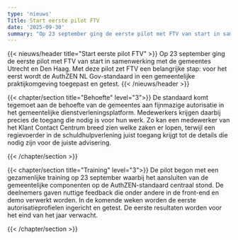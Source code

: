 ```yaml
---
type: 'nieuws'
Title: Start eerste pilot FTV
date: '2025-09-30'
summary: "Op 23 september ging de eerste pilot met FTV van start in samenwerking met de gemeentes Utrecht en Den Haag."
---
```


{{< nieuws/header title="Start eerste pilot FTV" >}}
Op 23 september ging de eerste pilot met FTV van start in samenwerking met de gemeentes Utrecht en Den Haag.
Met deze pilot zet FTV een belangrijke stap: voor het eerst wordt de AuthZEN NL Gov-standaard in een gemeentelijke praktijkomgeving toegepast en getest. 
{{< /nieuws/header >}}

{{< chapter/section title="Behoefte" level="3">}}
De standaard komt tegemoet aan de behoefte van de gemeentes aan fijnmazige autorisatie in het gemeentelijke dienstverleningsplatform. Medewerkers krijgen daarbij precies de toegang die nodig is voor hun werk.
Zo kan een medewerker van het Klant Contact Centrum breed zien welke zaken er lopen, terwijl een regievoerder in de schuldhulpverlening juist toegang krijgt tot de details die nodig zijn voor de juiste advisering.

{{< /chapter/section >}}

{{< chapter/section title="Training" level="3">}}
De pilot begon met een gezamenlijke training op 23 september waarbij het aansluiten van de gemeentelijke componenten op de AuthZEN-standaard centraal stond. De deelnemers gaven nuttige feedback die onder andere in de front-end en demo verwerkt worden.
In de komende weken worden de eerste autorisatieprofielen ingericht en getest. De eerste resultaten worden voor het eind van het jaar verwacht.

{{< /chapter/section >}}

